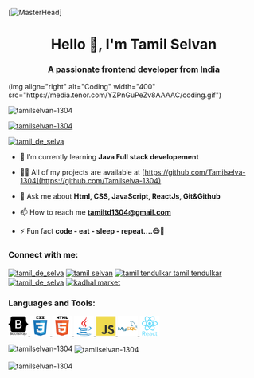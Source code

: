 [![MasterHead](https://www.optimalvirtualemployee.com/wp-content/uploads/2023/01/front-end-development.gif)]
<h1 align="center">Hello 👋, I'm Tamil Selvan</h1>
<h3 align="center">A passionate frontend developer from India</h3>
(img align="right" alt="Coding" width="400" src="https://media.tenor.com/YZPnGuPeZv8AAAAC/coding.gif")

<p align="left"> <img src="https://komarev.com/ghpvc/?username=tamilselvan-1304&label=Profile%20views&color=0e75b6&style=flat" alt="tamilselvan-1304" /> </p>

<p align="left"> <a href="https://github.com/ryo-ma/github-profile-trophy"><img src="https://github-profile-trophy.vercel.app/?username=tamilselvan-1304" alt="tamilselvan-1304" /></a> </p>

<p align="left"> <a href="https://twitter.com/tamil_de_selva" target="blank"><img src="https://img.shields.io/twitter/follow/tamil_de_selva?logo=twitter&style=for-the-badge" alt="tamil_de_selva" /></a> </p>

- 🌱 I’m currently learning **Java Full stack developement**

- 👨‍💻 All of my projects are available at [https://github.com/Tamilselva-1304](https://github.com/Tamilselva-1304)

- 💬 Ask me about **Html, CSS, JavaScript, ReactJs, Git&Github**

- 📫 How to reach me **tamiltd1304@gmail.com**

- ⚡ Fun fact **code - eat - sleep - repeat....😎🤏**

<h3 align="left">Connect with me:</h3>
<p align="left">
<a href="https://twitter.com/tamil_de_selva" target="blank"><img align="center" src="https://raw.githubusercontent.com/rahuldkjain/github-profile-readme-generator/master/src/images/icons/Social/twitter.svg" alt="tamil_de_selva" height="30" width="40" /></a>
<a href="https://linkedin.com/in/tamil selvan" target="blank"><img align="center" src="https://raw.githubusercontent.com/rahuldkjain/github-profile-readme-generator/master/src/images/icons/Social/linked-in-alt.svg" alt="tamil selvan" height="30" width="40" /></a>
<a href="https://fb.com/tamil tendulkar tamil tendulkar" target="blank"><img align="center" src="https://raw.githubusercontent.com/rahuldkjain/github-profile-readme-generator/master/src/images/icons/Social/facebook.svg" alt="tamil tendulkar tamil tendulkar" height="30" width="40" /></a>
<a href="https://instagram.com/tamil_de_selva" target="blank"><img align="center" src="https://raw.githubusercontent.com/rahuldkjain/github-profile-readme-generator/master/src/images/icons/Social/instagram.svg" alt="tamil_de_selva" height="30" width="40" /></a>
<a href="https://www.youtube.com/c/kadhal market" target="blank"><img align="center" src="https://raw.githubusercontent.com/rahuldkjain/github-profile-readme-generator/master/src/images/icons/Social/youtube.svg" alt="kadhal market" height="30" width="40" /></a>
</p>

<h3 align="left">Languages and Tools:</h3>
<p align="left"> <a href="https://getbootstrap.com" target="_blank" rel="noreferrer"> <img src="https://raw.githubusercontent.com/devicons/devicon/master/icons/bootstrap/bootstrap-plain-wordmark.svg" alt="bootstrap" width="40" height="40"/> </a> <a href="https://www.w3schools.com/css/" target="_blank" rel="noreferrer"> <img src="https://raw.githubusercontent.com/devicons/devicon/master/icons/css3/css3-original-wordmark.svg" alt="css3" width="40" height="40"/> </a> <a href="https://www.w3.org/html/" target="_blank" rel="noreferrer"> <img src="https://raw.githubusercontent.com/devicons/devicon/master/icons/html5/html5-original-wordmark.svg" alt="html5" width="40" height="40"/> </a> <a href="https://www.java.com" target="_blank" rel="noreferrer"> <img src="https://raw.githubusercontent.com/devicons/devicon/master/icons/java/java-original.svg" alt="java" width="40" height="40"/> </a> <a href="https://developer.mozilla.org/en-US/docs/Web/JavaScript" target="_blank" rel="noreferrer"> <img src="https://raw.githubusercontent.com/devicons/devicon/master/icons/javascript/javascript-original.svg" alt="javascript" width="40" height="40"/> </a> <a href="https://www.mysql.com/" target="_blank" rel="noreferrer"> <img src="https://raw.githubusercontent.com/devicons/devicon/master/icons/mysql/mysql-original-wordmark.svg" alt="mysql" width="40" height="40"/> </a> <a href="https://reactjs.org/" target="_blank" rel="noreferrer"> <img src="https://raw.githubusercontent.com/devicons/devicon/master/icons/react/react-original-wordmark.svg" alt="react" width="40" height="40"/> </a> </p>

<p><img align="left" src="https://github-readme-stats.vercel.app/api/top-langs?username=tamilselvan-1304&show_icons=true&locale=en&layout=compact" alt="tamilselvan-1304" /></p>

<p>&nbsp;<img align="center" src="https://github-readme-stats.vercel.app/api?username=tamilselvan-1304&show_icons=true&locale=en" alt="tamilselvan-1304" /></p>

<p><img align="center" src="https://github-readme-streak-stats.herokuapp.com/?user=tamilselvan-1304&" alt="tamilselvan-1304" /></p>
